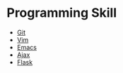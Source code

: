 Programming Skill
===

* [Git](git.md)
* [Vim](vim.md)
* [Emacs](emacs.md)
* [Ajax](Ajax.md)
* [Flask](Ajax.md)

